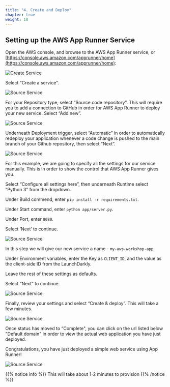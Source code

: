 ```yaml
---
title: "4. Create and Deploy"
chapter: true
weight: 18
---
```


## Setting up the AWS App Runner Service

Open the AWS console, and browse to the AWS App Runner service, or [https://console.aws.amazon.com/apprunner/home](https://console.aws.amazon.com/apprunner/home):

![Create Service](/images/setup/service-create-service.png)

Select “Create a service”.

![Source Service](/images/setup/service-source.png)

For your Repository type, select “Source code repository”. This will require you to add a connection to GitHub in order for AWS App Runner to deploy your new service. Select “Add new”.

![Source Service](/images/setup/service-deployment1.png)

Underneath Deployment trigger, select “Automatic” in order to automatically redeploy your application whenever a code change is pushed to the main branch of your Github repository, then select “Next”.

![Source Service](/images/setup/service-deployment2.png)

For this example, we are going to specify all the settings for our service manually. This is in order to show the control that AWS App Runner gives you.

Select “Configure all settings here”, then underneath Runtime select “Python 3” from the dropdown.

Under Build commend, enter `pip install -r requirements.txt`.

Under Start command, enter `python app/server.py`.

Under Port, enter `8080`.

Select ‘Next’ to continue.

![Source Service](/images/setup/service-deployment3.png)

In this step we will give our new service a name - `my-aws-workshop-app`.

Under Environment variables, enter the Key as `CLIENT_ID`, and the value as the client-side ID from the LaunchDarkly.

Leave the rest of these settings as defaults.

Select “Next” to continue.

![Source Service](/images/setup/service-deployment4.png)

Finally, review your settings and select “Create & deploy”. This will take a few minutes.

![Source Service](/images/setup/service-creating.png)

Once status has moved to “Complete", you can click on the url listed below "Default domain" in order to view the actual web application you have just deployed.

Congratulations, you have just deployed a simple web service using App Runner!

![Source Service](/images/setup/demo-app.png)


{{% notice info %}}
This will take about 1-2 minutes to provision
{{% /notice %}}
